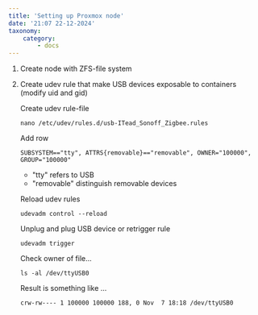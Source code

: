 ```yaml
---
title: 'Setting up Proxmox node'
date: '21:07 22-12-2024'
taxonomy:
    category:
        - docs
---
```


1. Create node with ZFS-file system

2. Create udev rule that make USB devices exposable to containers (modify uid and gid)

   Create udev rule-file

       nano /etc/udev/rules.d/usb-ITead_Sonoff_Zigbee.rules

   Add row

       SUBSYSTEM=="tty", ATTRS{removable}=="removable", OWNER="100000", GROUP="100000"

   * "tty" refers to USB
   * "removable" distinguish removable devices

   Reload udev rules

       udevadm control --reload

   Unplug and plug USB device or retrigger rule

       udevadm trigger

   Check owner of file...

       ls -al /dev/ttyUSB0

   Result is something like ...

   `crw-rw---- 1 100000 100000 188, 0 Nov  7 18:18 /dev/ttyUSB0`